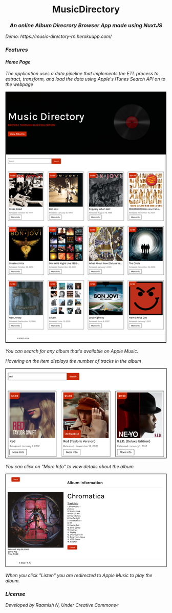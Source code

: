 <h1 align="center">MusicDirectory</h1>
<h3 align="center"><i>An online Album Direcrory Browser App made using NuxtJS<i></h3>
Demo: https://music-directory-rn.herokuapp.com/

<h3>Features</h3>
<h4>Home Page</h4>
<p>The application uses a data pipeline that implements the ETL process to extract, transform, and load the data using Apple's iTunes Search API on to the webpage</p>
<p align="center">
<img src="https://github.com/raamish10/MusicDirectory/blob/main/assets/images/image1.png" alt="loading_screen" width="700px" >
</p>
    <p>You can search for any album that's available on Apple Music.</p>
    <p>Hovering on the item displays the number of tracks in the album</p>
    <p align="center">
    <img src="https://github.com/raamish10/MusicDirectory/blob/main/assets/images/image2.png" alt="loading_screen" width="700px" >
    </p>

<p>You can click on "More Info" to view details about the album.</p>
    <p align="center">
    <img src="https://github.com/raamish10/MusicDirectory/blob/main/assets/images/image3.png" alt="loading_screen" width="700px" >
    </p>   
    <p>When you click "Listen" you are redirected to Apple Music to play the album.</p>

  <h3>License</h3>
<p>
    Developed by Raamish N, Under Creative Commons<<br><br>
</p>

